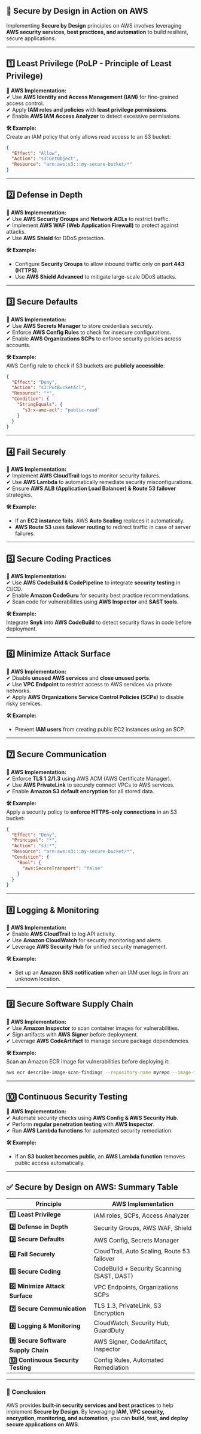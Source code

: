 ## **🔐 Secure by Design in Action on AWS**  

Implementing **Secure by Design** principles on AWS involves leveraging **AWS security services, best practices, and automation** to build resilient, secure applications.  

---

## **1️⃣ Least Privilege (PoLP - Principle of Least Privilege)**  
**🔹 AWS Implementation:**  
✔ Use **AWS Identity and Access Management (IAM)** for fine-grained access control.  
✔ Apply **IAM roles and policies** with **least privilege permissions**.  
✔ Enable **AWS IAM Access Analyzer** to detect excessive permissions.  

**🛠 Example:**  
Create an IAM policy that only allows read access to an S3 bucket:  
```json
{
  "Effect": "Allow",
  "Action": "s3:GetObject",
  "Resource": "arn:aws:s3:::my-secure-bucket/*"
}
```
---

## **2️⃣ Defense in Depth**  
**🔹 AWS Implementation:**  
✔ Use **AWS Security Groups** and **Network ACLs** to restrict traffic.  
✔ Implement **AWS WAF (Web Application Firewall)** to protect against attacks.  
✔ Use **AWS Shield** for DDoS protection.  

**🛠 Example:**  
- Configure **Security Groups** to allow inbound traffic only on **port 443 (HTTPS)**.  
- Use **AWS Shield Advanced** to mitigate large-scale DDoS attacks.  

---

## **3️⃣ Secure Defaults**  
**🔹 AWS Implementation:**  
✔ Use **AWS Secrets Manager** to store credentials securely.  
✔ Enforce **AWS Config Rules** to check for insecure configurations.  
✔ Enable **AWS Organizations SCPs** to enforce security policies across accounts.  

**🛠 Example:**  
AWS Config rule to check if S3 buckets are **publicly accessible**:  
```json
{
  "Effect": "Deny",
  "Action": "s3:PutBucketAcl",
  "Resource": "*",
  "Condition": {
    "StringEquals": {
      "s3:x-amz-acl": "public-read"
    }
  }
}
```

---

## **4️⃣ Fail Securely**  
**🔹 AWS Implementation:**  
✔ Implement **AWS CloudTrail** logs to monitor security failures.  
✔ Use **AWS Lambda** to automatically remediate security misconfigurations.  
✔ Ensure **AWS ALB (Application Load Balancer) & Route 53 failover** strategies.  

**🛠 Example:**  
- If an **EC2 instance fails**, AWS **Auto Scaling** replaces it automatically.  
- **AWS Route 53** uses **failover routing** to redirect traffic in case of server failures.  

---

## **5️⃣ Secure Coding Practices**  
**🔹 AWS Implementation:**  
✔ Use **AWS CodeBuild & CodePipeline** to integrate **security testing** in CI/CD.  
✔ Enable **Amazon CodeGuru** for security best practice recommendations.  
✔ Scan code for vulnerabilities using **AWS Inspector** and **SAST tools**.  

**🛠 Example:**  
Integrate **Snyk** into **AWS CodeBuild** to detect security flaws in code before deployment.  

---

## **6️⃣ Minimize Attack Surface**  
**🔹 AWS Implementation:**  
✔ Disable **unused AWS services** and **close unused ports**.  
✔ Use **VPC Endpoint** to restrict access to AWS services via private networks.  
✔ Apply **AWS Organizations Service Control Policies (SCPs)** to disable risky services.  

**🛠 Example:**  
- Prevent **IAM users** from creating public EC2 instances using an SCP.  

---

## **7️⃣ Secure Communication**  
**🔹 AWS Implementation:**  
✔ Enforce **TLS 1.2/1.3** using AWS ACM (AWS Certificate Manager).  
✔ Use **AWS PrivateLink** to securely connect VPCs to AWS services.  
✔ Enable **Amazon S3 default encryption** for all stored data.  

**🛠 Example:**  
Apply a security policy to **enforce HTTPS-only connections** in an S3 bucket:  
```json
{
  "Effect": "Deny",
  "Principal": "*",
  "Action": "s3:*",
  "Resource": "arn:aws:s3:::my-secure-bucket/*",
  "Condition": {
    "Bool": {
      "aws:SecureTransport": "false"
    }
  }
}
```
---

## **8️⃣ Logging & Monitoring**  
**🔹 AWS Implementation:**  
✔ Enable **AWS CloudTrail** to log API activity.  
✔ Use **Amazon CloudWatch** for security monitoring and alerts.  
✔ Leverage **AWS Security Hub** for unified security management.  

**🛠 Example:**  
- Set up an **Amazon SNS notification** when an IAM user logs in from an unknown location.  

---

## **9️⃣ Secure Software Supply Chain**  
**🔹 AWS Implementation:**  
✔ Use **Amazon Inspector** to scan container images for vulnerabilities.  
✔ Sign artifacts with **AWS Signer** before deployment.  
✔ Leverage **AWS CodeArtifact** to manage secure package dependencies.  

**🛠 Example:**  
Scan an Amazon ECR image for vulnerabilities before deploying it:  
```sh
aws ecr describe-image-scan-findings --repository-name myrepo --image-id imageTag=latest
```
---

## **🔟 Continuous Security Testing**  
**🔹 AWS Implementation:**  
✔ Automate security checks using **AWS Config & AWS Security Hub**.  
✔ Perform **regular penetration testing** with **AWS Inspector**.  
✔ Run **AWS Lambda functions** for automated security remediation.  

**🛠 Example:**  
- If an **S3 bucket becomes public**, an **AWS Lambda function** removes public access automatically.  

---

## **✅ Secure by Design on AWS: Summary Table**  

| **Principle** | **AWS Implementation** |
|--------------|------------------------|
| **1️⃣ Least Privilege** | IAM roles, SCPs, Access Analyzer |
| **2️⃣ Defense in Depth** | Security Groups, AWS WAF, Shield |
| **3️⃣ Secure Defaults** | AWS Config, Secrets Manager |
| **4️⃣ Fail Securely** | CloudTrail, Auto Scaling, Route 53 failover |
| **5️⃣ Secure Coding** | CodeBuild + Security Scanning (SAST, DAST) |
| **6️⃣ Minimize Attack Surface** | VPC Endpoints, Organizations SCPs |
| **7️⃣ Secure Communication** | TLS 1.3, PrivateLink, S3 Encryption |
| **8️⃣ Logging & Monitoring** | CloudWatch, Security Hub, GuardDuty |
| **9️⃣ Secure Software Supply Chain** | AWS Signer, CodeArtifact, Inspector |
| **🔟 Continuous Security Testing** | Config Rules, Automated Remediation |

---

### **🚀 Conclusion**  
AWS provides **built-in security services and best practices** to help implement **Secure by Design**. By leveraging **IAM, VPC security, encryption, monitoring, and automation**, you can **build, test, and deploy secure applications on AWS**.

